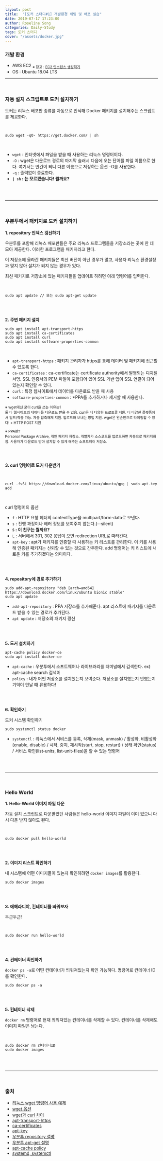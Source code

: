 ```yaml
---
layout: post
title:  "[도커 스터디#1] 개발환경 세팅 및 배포 실습"
date: 2019-07-17 17:23:00
author: Roseline Song
categories: Daily-Study
tags: 도커 스터디
cover: "/assets/docker.jpg"
---
```


### 개발 환경

- AWS EC2 <sub>※ 참고 : [EC2 인스턴스 생성하기](https://roseline124.github.io/django/2019/05/21/pickmeal-AWS.html) </sub>
- OS : Ubuntu 18.04 LTS 


<hr>

<br>

### 자동 설치 스크립트로 도커 설치하기

도커는 리눅스 배포판 종류를 자동으로 인식해 Docker 패키지를 설치해주는 스크립트를 제공한다. 

<br>

```
sudo wget -qO- https://get.docker.com/ | sh
```

<br>

-  `wget` : 인터넷에서 파일을 받을 때 사용하는 리눅스 명령어이다.
- `-O` : wget은 다운로드 경로의 마지막 슬래시 다음에 오는 단어를 파일 이름으로 한다. 여기서는 빈칸이 되니 다른 이름으로 저장하는 옵션 -O를 사용한다.
- `-q` : 출력없이 종료한다.
- **`| sh` : 는 모르겠습니다! 뭘까요?**


<br>
<br>

<hr>

<br>

### 우분투에서 패키지로 도커 설치하기 

**1. repository 인덱스 갱신하기**

우분투를 포함해 리눅스 배포판들은 주요 리눅스 프로그램들을 저장소라는 곳에 한 데 모아 제공한다. 이러한 프로그램을 패키지라고 한다. 

이 저장소에 올라간 패키지들은 최신 버전이 아닌 경우가 많고, 사용자 리눅스 환경설정과 맞지 않아 설치가 되지 않는 경우가 있다. 

최신 패키지로 저장소에 있는 패키지들을 업데이트 하려면 아래 명령어를 입력한다. 

<br>

```
sudo apt update // 또는 sudo apt-get update 
```

<br>
<br>

**2. 주변 패키지 설치**

```
sudo apt install apt-transport-https 
sudo apt install ca-certificates
sudo apt install curl 
sudo apt install software-properties-common
```

<br>

- `apt-transport-https` : 패키지 관리자가 https를 통해 데이터 및 패키지에 접근할 수 있도록 한다. 
- `ca-certificates` : ca-certificate는 certificate authority에서 발행되는 디지털 서명. SSL 인증서의 PEM 파일이 포함되어 있어 SSL 기반 앱이 SSL 연결이 되어있는지 확인할 수 있다.
- `curl` : 특정 웹사이트에서 데이터를 다운로드 받을 때 사용 
- `software-properties-common` : \*PPA를 추가하거나 제거할 때 사용한다.


<sub>
※ wget대신 굳이 curl을 쓰는 이유는? <br>
둘 다 웹사이트의 데이터를 다운로드 받을 수 있음. curl은 더 다양한 프로토콜 지원. 더 다양한 플랫폼에서 빌드/작동 가능. 자동 압축해제 지원. 업로드와 보내는 방법 지원. 
wget은 왼손만으로 타이핑할 수 있다! + HTTP POST 지원

<br>

※ PPA란? <br>
Personal Package Archive, 개인 패키지 저장소. 개발자가 소스코드를 업로드하면 자동으로 패키지화함. 사용자가 다운로드 받아 설치할 수 있게 해주는 소프트웨어 저장소.   


</sub>

<br>
<br>

**3. curl 명령어로 도커 다운받기**

<br>

```
curl -fsSL https://download.docker.com/linux/ubuntu/gpg | sudo apt-key add
```

<br>

curl 명령어의 옵션

- `f` : HTTP 요청 헤더의 contentType을 multipart/form-data로 보낸다. 
- `s` : 진행 과정이나 에러 정보를 보여주지 않는다.(--silent)
- **`S` : 이 친구는 뭘까요?**
- `L` : 서버에서 301, 302 응답이 오면 redirection URL로 따라간다. 
- `apt-key` : apt가 패키지를 인증할 때 사용하는 키 리스트를 관리한다. 이 키를 사용해 인증된 패키지는 신뢰할 수 있는 것으로 간주한다. add 명령어는 키 리스트에 새로운 키를 추가하겠다는 의미이다. 

<br>
<br>

**4. repository에 경로 추가하기**

```
sudo add-apt-repository "deb [arch=amd64] https://download.docker.com/linux/ubuntu bionic stable"
sudo apt update
```

- `add-apt-repository` : PPA 저장소를 추가해준다. apt 리스트에 패키지를 다운로드 받을 수 있는 경로가 추가된다. 
- `apt update` : 저장소의 패키지 갱신

<br>
<br>

**5. 도커 설치하기**

```
apt-cache policy docker-ce
sudo apt install docker-ce
```

- `apt-cache` : 우분투에서 소프트웨어나 라이브러리를 터미널에서 검색한다. ex) apt-cache search 검색어
- `policy` : 내가 어떤 저장소를 설치했는지 보여준다. 저장소를 설치했는지 안했는지 기억이 안날 때 유용하다!


<br>
<br>

**6. 확인하기**

도커 시스템 확인하기 

```
sudo systemctl status docker
```

- `systemctl` : 리눅스에서 서비스를 등록, 삭제(mask, unmask) / 활성화, 비활성화(enable, disable) / 시작, 중지, 재시작(start, stop, restart) / 상태 확인(status) / 서비스 확인(list-units, list-unit-files)을 할 수 있는 명령어

<br>
<br>

<hr>

<br>

### Hello World

**1. Hello-World 이미지 파일 다운**

자동 설치 스크립트로 다운받았던 사람들은 hello-world 이미지 파일이 이미 있으니 다시 다운 받지 않아도 된다. 

<br>

```
sudo docker pull hello-world
```


<br>
<br>

**2. 이미지 리스트 확인하기**

내 시스템에 어떤 이미지들이 있는지 확인하려면 `docker images`를 활용한다.

```
sudo docker images
```

<br>
<br>

**3. 에헤라디야, 컨테이너를 띄워보자**

두근두근!

<br>


```
sudo docker run hello-world
```


<br>
<br>

**4. 컨테이너 확인하기**

`docker ps -a`로 어떤 컨테이너가 띄워져있는지 확인 가능하다. 명령어로 컨테이너 ID를 확인한다.

```
sudo docker ps -a 
```

<br>
<br>

**5. 컨테이너 삭제**

`docker rm` 명령어로 현재 띄워져있는 컨테이너를 삭제할 수 있다. 컨테이너를 삭제해도 이미지 파일은 남는다. 

<br>

```
sudo docker rm 컨테이너ID
sudo docker images
```


<br>
<br>

<hr>

<br>

### 출처
- [리눅스 wget 명령어 사용 예제](https://sisiblog.tistory.com/25)
- [wget 옵션](https://swstyle.tistory.com/23)
- [wget과 curl 차이](https://m.blog.naver.com/PostView.nhn?blogId=alkydes&logNo=220593597738&proxyReferer=https%3A%2F%2Fwww.google.com%2F)
- [apt-transport-https](https://packages.debian.org/jessie/apt-transport-https)
- [ca-certificates](https://packages.debian.org/en/jessie/ca-certificates)
- [apt-key](https://zetawiki.com/wiki/%EB%A6%AC%EB%88%85%EC%8A%A4_apt-key)
- [우분투 repository 설명](https://wnw1005.tistory.com/26)
- [우분투 apt-get 설명](https://m.blog.naver.com/PostView.nhn?blogId=sharpyoo&logNo=10084494283&proxyReferer=https%3A%2F%2Fwww.google.com%2F)
- [apt-cache policy](https://www.reddit.com/r/linuxquestions/comments/6wplfn/what_does_the_sudo_aptcache_policy_command_do/)
- [systemd, systemctl](https://m.blog.naver.com/PostView.nhn?blogId=idrukawa&logNo=220460417974&proxyReferer=https%3A%2F%2Fwww.google.com%2F)

<br>
<br>
